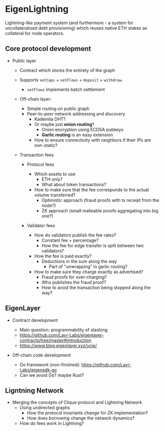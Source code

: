 EigenLightning
===

Lightning-like payment system (and furthermore - a system for uncollateralized debt provisioning) which reuses native ETH stakes as collateral for node operators.

## Core protocol development

- Public layer
  - Contract which stores the entirety of the graph
  - Supports `setCaps` + `setFlows` + `deposit` + `withdraw`.
    - `setFlows` implements batch settlement
  - Off-chain layer:
    - Simple routing on public graph
    - Peer-to-peer network addressing and discovery
       - Kademlia DHT?
       - Or maybe just __onion routing__?
         - Onion encryption using ECDSA pubkeys
         - __Garlic routing__ is an easy extension
       - How to ensure connectivity with neighbors if their IPs are non-static?
    
  - Transaction fees
    - Protocol fees
      - Which assets to use
        - ETH only?
        - What about token transactions?
      - How to make sure that the fee corresponds to the actual volume transferred?
        - Optimistic approach (fraud proofs with tx receipt from the node?)
        - ZK approach (small malleable proofs aggregating into big one?)
    
    - Validator fees
      - How do validators publish the fee rates?
        - Constant fee + percentage?
        - How the fee for edge transfer is split between two validators?
      - How the fee is paid exactly?
        - Deductions in the sum along the way
          - Part of "unwrapping" in garlic routing?
      - How to make sure they charge exactly as advertised?
        - Fraud proofs for over-charging?
        - Who publishes the fraud proof?
        - How to avoid the transaction being stopped along the way?


## EigenLayer

- Contract development
  - Main question: programmability of slashing
  - https://github.com/Layr-Labs/eigenlayer-contracts/tree/master#introduction
  - https://www.blog.eigenlayer.xyz/ycie/

- Off-chain code development
  - Go framework (non-finished): https://github.com/Layr-Labs/eigensdk-go
  - Can we avoid Go? maybe Rust?

## Ligntning Network

- Merging the concepts of Clique protocol and Lightning Network
  - Using undirected graphs
    - How the protocol invariants change for ZK implementation?
    - How does _borrowing_ change the network dynamics?
  - How do fees work in Lightning?


